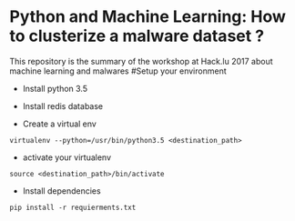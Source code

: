 Python and Machine Learning: How to clusterize a malware dataset ?
======================================

This repository is the summary of the workshop at Hack.lu 2017 about machine learning and malwares
#Setup your environment

* Install python 3.5

* Install redis database

* Create a virtual env

`virtualenv --python=/usr/bin/python3.5 <destination_path>`

* activate your virtualenv

`source <destination_path>/bin/activate`

* Install dependencies

`pip install -r requierments.txt` 

 
